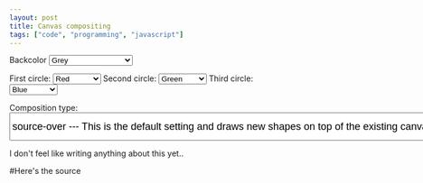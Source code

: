 ```yaml
---
layout: post
title: Canvas compositing
tags: ["code", "programming", "javascript"]
---
```

Backcolor <select id="backcolor">
	<option value="grey">Grey</option>
	<option value="black">Black</option>
	<option value="white">White</option>
	<option value="yellow">Yellow</option>
	<option value="none">Just clear the canvas</option>

</select>

First circle: <select id="one" >
		<option value="red">Red</option>
		<option value="green">Green</option>
		<option value="blue">Blue</option>
		<option value="yellow">Yellow</option>
		<option value="gradient1">Gradient 1</option>
		<option value="gradient2">Gradient 2</option>
		<option value="gradient3">Gradient 3</option>
</select> Second circle: <select id="two" >
	<option value="green">Green</option>
	<option value="red">Red</option>
	<option value="blue">Blue</option>
	<option value="yellow">Yellow</option>
	option value="gradient1">Gradient 1</option>
	<option value="gradient2">Gradient 2</option>
	<option value="gradient3">Gradient 3</option>
</select> Third circle: <select id="three" >
	<option value="blue">Blue</option>
	<option value="red">Red</option>
	<option value="green">Green</option>
	<option value="yellow">Yellow</option>
	<option value="gradient1">Gradient 1</option>
	<option value="gradient2">Gradient 2</option>
	<option value="gradient3">Gradient 3</option>
</select>

Composition type: <select id="composite" style="height: 50px;font-size: large;">
	<option value="source-over"> source-over --- This is the default setting and draws new shapes on top of the existing canvas content. </option>
	<option value="source-in"> source-in --- The new shape is drawn only where both the new shape and the destination canvas overlap. Everything else is made transparent. </option>
	<option value="source-out"> source-out --- The new shape is drawn where it doesn't overlap the existing canvas content. </option>
	<option value="source-atop"> source-atop --- The new shape is only drawn where it overlaps the existing canvas content. </option>
	<option value="destination-over"> destination-over --- New shapes are drawn behind the existing canvas content. </option>
	<option value="destination-in"> destination-in --- The existing canvas content is kept where both the new shape and existing canvas content overlap. Everything else is made transparent. </option>
	<option value="destination-out"> destination-out --- The existing content is kept where it doesn't overlap the new shape. </option>
	<option value="destination-atop"> destination-atop --- The existing canvas is only kept where it overlaps the new shape. The new shape is drawn behind the canvas content. </option>
	<option value="lighter"> lighter --- Where both shapes overlap the color is determined by adding color values. </option>
	<option value="copy"> copy --- Only the existing canvas is present. </option>
	<option value="xor"> xor --- Shapes are made transparent where both overlap and drawn normal everywhere else. </option>
	<option value="multiply"> multiply --- The pixels are of the top layer are multiplied with the corresponding pixel of the bottom layer. A darker picture is the result. </option>
	<option value="screen"> screen --- The pixels are inverted, multiplied, and inverted again. A lighter picture is the result (opposite of multiply) </option>
	<option value="overlay"> overlay --- A combination of multiply and screen. Dark parts on the base layer become darker, and light parts become lighter. </option>
	<option value="darken"> darken --- Retains the darkest pixels of both layers. </option>
	<option value="lighten"> lighten --- Retains the lightest pixels of both layers. </option>
	<option value="color-dodge"> color-dodge --- Divides the bottom layer by the inverted top layer. </option>
	<option value="color-burn"> color-burn --- Divides the inverted bottom layer by the top layer, and then inverts the result. </option>
	<option value="hard-light"> hard-light --- A combination of multiply and screen like overlay, but with top and bottom layer swapped. </option>
	<option value="soft-light"> soft-light --- A softer version of hard-light. Pure black or white does not result in pure black or white. </option>
	<option value="difference"> difference --- Subtracts the bottom layer from the top layer or the other way round to always get a positive value. </option>
	<option value="exclusion"> exclusion --- Like difference, but with lower contrast. </option>
	<option value="hue"> hue --- Preserves the luma and chroma of the bottom layer, while adopting the hue of the top layer. </option>
	<option value="saturation"> saturation --- Preserves the luma and hue of the bottom layer, while adopting the chroma of the top layer. </option>
	<option value="color"> color --- Preserves the luma of the bottom layer, while adopting the hue and chroma of the top layer. </option>
	<option value="luminosity"> luminosity --- Preserves the hue and chroma of the bottom layer, while adopting the luma of the top layer. </option>
</select>

<canvas id="canvas1" width="450px" height="400px">
<script src="/public/js/compositeCanvas.js"></script>



I don't feel like writing anything about this yet..

#Here's the source
```javascript
var ctx1 = document.getElementById("canvas1").getContext("2d");
var op = "source-over";
var int = 3000;
var interval = setInterval(function () { return draw(op, int); }, int);
var backcolor = "grey";
var color1 = "red";
var color2 = "green";
var color3 = "blue";
addSelectListener("composite", function (v) {
    op = v;
    clearInterval(interval);
    interval = setInterval(function () { return draw(op, int); }, int);
});
addSelectListener("backcolor", function (v) { return backcolor = v; });
addSelectListener("one", function (v) { return color1 = v; });
addSelectListener("two", function (v) { return color2 = v; });
addSelectListener("three", function (v) { return color3 = v; });
function addSelectListener(id, cb) {
    document
        .getElementById(id)
        .addEventListener("change", function (evt) { return cb(evt.srcElement.value); });
}
function drawCirc(ctx, coord, r, color) {
    setColor(ctx, color);
    ctx.beginPath();
    ctx.arc(coord[0], coord[1], r, 0, 2 * Math.PI, false);
    ctx.fill();
}
function draw(op, time) {
    var sideLength = 150, halfLength = sideLength / 2, base = sideLength, first = [base + 0, base + 0], second = [base + sideLength, base + 0], third = [base + halfLength, base + (halfLength * Math.sqrt(2))];
    clear(ctx1);
    ctx1.globalCompositeOperation = op;
    setTimeout(function () { return drawCirc(ctx1, first, halfLength * 3 / 2, color1); }, time / 4);
    setTimeout(function () { return drawCirc(ctx1, second, halfLength * 3 / 2, color2); }, time / 2);
    setTimeout(function () { return drawCirc(ctx1, third, halfLength * 3 / 2, color3); }, time * (3 / 4));
}
function setColor(ctx, col) {
    if (col == "gradient1") {
        var grd = ctx.createRadialGradient(238, 50, 10, 238, 50, 300);
        grd.addColorStop(0, '#f51710');
        grd.addColorStop(1, '#ffed00');
        ctx.fillStyle = grd;
    }
    else if (col == "gradient2") {
        var grd = ctx.createRadialGradient(238, 50, 10, 238, 50, 300);
        grd.addColorStop(0, '#38632f');
        grd.addColorStop(1, '#bdff00');
        ctx.fillStyle = grd;
    }
    else if (col == "gradient3") {
        var grd = ctx.createRadialGradient(238, 50, 10, 238, 50, 300);
        grd.addColorStop(0, '#27275c');
        grd.addColorStop(1, '#00ffe0');
        ctx.fillStyle = grd;
    }
    else if (col != "none") {
        ctx.fillStyle = col;
    }
}
function clear(ctx) {
    ctx.globalCompositeOperation = "source-over";
    setColor(ctx, backcolor);
    if (backcolor == "none")
        ctx.canvas.width = ctx.canvas.width;
    else
        ctx.fillRect(0, 0, ctx.canvas.width, ctx.canvas.height);
}

```
